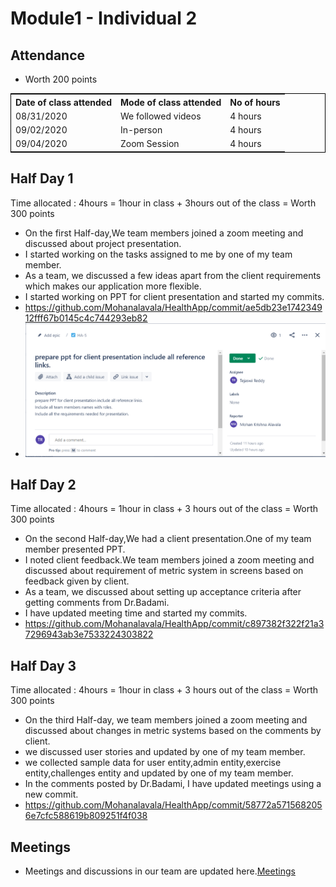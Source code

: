 # Module1 - Individual 2

## Attendance
- Worth 200 points

<table style="width:100%;border: 1px solid black;">
<tr>
<th>Date of class attended</th>	
<th>Mode of class attended</th>
<th>No of hours</th>
</tr>
<tr>
<td>08/31/2020</td>
<td>We followed videos</td>
<td>4 hours</td>
</tr>
<tr>
<td>09/02/2020</td>
<td>In-person</td>
<td> 4 hours</td>  
</tr>
<tr>
<td>09/04/2020</td>
<td>Zoom Session</td>
<td> 4 hours</td>
</tr>
</table>

## Half Day 1  

Time allocated : 4hours = 1hour in class + 3hours out of the class = Worth 300 points

- On the first Half-day,We team members joined a zoom meeting and discussed about project presentation.
- I started working on the tasks assigned to me by one of my team member.
- As a team, we discussed a few ideas apart from the client requirements which makes our application more flexible.
- I started working on PPT for client presentation and started my commits.
- https://github.com/Mohanalavala/HealthApp/commit/ae5db23e174234912fff67b0145c4c744293eb82
- ![JIRA](https://github.com/Mohanalavala/HealthApp/blob/master/Contributions/JIRA.PNG)

## Half Day 2

Time allocated : 4hours = 1hour in class + 3 hours out of the class = Worth 300 points

- On the second Half-day,We had a client presentation.One of my team member presented PPT.
- I noted client feedback.We team members joined a zoom meeting and discussed about requirement of metric system in screens based on feedback given by client.
- As a team, we discussed about setting up acceptance criteria after getting comments from Dr.Badami.
- I have updated meeting time and started my commits.
- https://github.com/Mohanalavala/HealthApp/commit/c897382f322f21a37296943ab3e7533224303822


## Half Day 3

Time allocated : 4hours = 1hour in class + 3 hours out of the class = Worth 300 points

- On the third Half-day, we team members joined a zoom meeting and discussed about changes in metric systems based on the comments by client.
- we discussed user stories and updated by one of my team member.
- we collected sample data for user entity,admin entity,exercise entity,challenges entity and updated by one of my team member.
- In the comments posted by Dr.Badami, I have updated meetings using a new commit.
- https://github.com/Mohanalavala/HealthApp/commit/58772a5715682056e7cfc588619b809251f4f038

## Meetings

- Meetings and discussions in our team are updated here.[Meetings](https://github.com/Mohanalavala/HealthApp/blob/master/Contributions/meetings)











